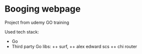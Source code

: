 # Booging webpage

Project from udemy GO training

Used tech stack:
+ Go 
+ Third party Go libs: 
++ surf, 
++ alex edward scs
++ chi router




